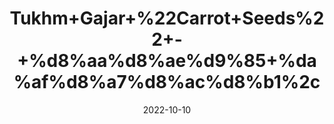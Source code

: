 ---
title: 'Tukhm+Gajar+%22Carrot+Seeds%22+-+%d8%aa%d8%ae%d9%85+%da%af%d8%a7%d8%ac%d8%b1%2c'
date: '2022-10-10' 
metatag: '' 
inventory: '0' 
draft: false 
# meta description 
shortDescripton: 'Seed+carrot+extracts+and+its+essential+oil+have+been+reported+in+experimental+studies+to+have%ef%bf%bdcardio-+and+hepatoprotective%2c+cognitive+dysfunction%2c+cholesterol+lowering%2c+anti-bacterial%2c+anti-fungal%2c+anti-inflammatory%2c+analgesic%2c+and+wound+healing+benefits'
description: 'Seed'
longdescription: ''
featured: True
# product Price
price: '40.0'
# Product Short Description
shortDescription: 'Seed+carrot+extracts+and+its+essential+oil+have+been+reported+in+experimental+studies+to+have%ef%bf%bdcardio-+and+hepatoprotective%2c+cognitive+dysfunction%2c+cholesterol+lowering%2c+anti-bacterial%2c+anti-fungal%2c+anti-inflammatory%2c+analgesic%2c+and+wound+healing+benefits'
productID: '8D2CCE99-9D2A-ED11-9968-005056B3A416'
type: 'products'
category: 'Seed' 
thumnailproduct: 'https://eraconnect.blob.core.windows.net/product-images/aminsaddiquidawakhana/8D2CCE99-9D2A-ED11-9968-005056B3A416.webp' 
images:
  - image: 'https://eraconnect.blob.core.windows.net/product-images/aminsaddiquidawakhana/8D2CCE99-9D2A-ED11-9968-005056B3A416.webp'  
Variants:
---